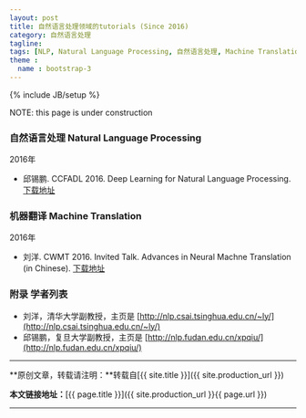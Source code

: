 ```yaml
---
layout: post
title: 自然语言处理领域的tutorials (Since 2016)
category: 自然语言处理
tagline:
tags: [NLP, Natural Language Processing, 自然语言处理, Machine Translation, 机器翻译]
theme :
  name : bootstrap-3
---
```

{% include JB/setup %}

NOTE: this page is under construction

### 自然语言处理 Natural Language Processing

2016年

+ 邱锡鹏. CCFADL 2016. Deep Learning for Natural Language Processing. [下载地址](http://nlp.fudan.edu.cn/xpqiu/slides/20160529_DL4NLP@CCFADL.pdf)

### 机器翻译 Machine Translation

2016年

+ 刘洋. CWMT 2016. Invited Talk. Advances in Neural Machne Translation (in Chinese). [下载地址](http://nlp.csai.tsinghua.edu.cn/~ly/talks/cwmt2016_ly_v3_160826.pptx)

### 附录 学者列表

+ 刘洋，清华大学副教授，主页是 [http://nlp.csai.tsinghua.edu.cn/~ly/](http://nlp.csai.tsinghua.edu.cn/~ly/)
+ 邱锡鹏，复旦大学副教授，主页是 [http://nlp.fudan.edu.cn/xpqiu/](http://nlp.fudan.edu.cn/xpqiu/)

* * *

**原创文章，转载请注明：**转载自[{{ site.title }}]({{ site.production_url }})

**本文链接地址：**[{{ page.title }}]({{ site.production_url }}{{ page.url }})

* * *
